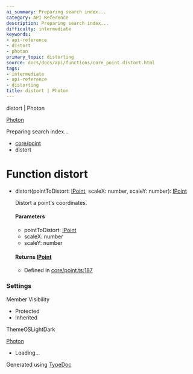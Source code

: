 ```yaml
---
ai_summary: Preparing search index...
category: API Reference
description: Preparing search index...
difficulty: intermediate
keywords:
- api-reference
- distort
- photon
primary_topic: distorting
source: docs/docs/api/functions/core_point.distort.html
tags:
- intermediate
- api-reference
- distorting
title: distort | Photon
---
```

distort | Photon

[Photon](../index.md)




Preparing search index...

* [core/point](../modules/core_point.md)
* distort

# Function distort

* distort(pointToDistort: [IPoint](../interfaces/core_schema.IPoint.md), scaleX: number, scaleY: number): [IPoint](../interfaces/core_schema.IPoint.md)

  Distort a point's coordinates.

  #### Parameters

  + pointToDistort: [IPoint](../interfaces/core_schema.IPoint.md)
  + scaleX: number
  + scaleY: number

  #### Returns [IPoint](../interfaces/core_schema.IPoint.md)

  + Defined in [core/point.ts:187](https://github.com/mwhite454/photon/blob/main/packages/photon/src/core/point.ts#L187)

### Settings

Member Visibility

* Protected
* Inherited

ThemeOSLightDark

[Photon](../index.md)

* Loading...

Generated using [TypeDoc](https://typedoc.org/)
